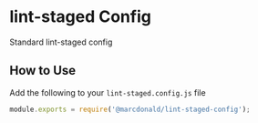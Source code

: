 # lint-staged Config

Standard lint-staged config

## How to Use

Add the following to your `lint-staged.config.js` file

```javascript
module.exports = require('@marcdonald/lint-staged-config');
```
